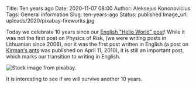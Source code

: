 Title: Ten years ago
Date: 2020-11-07 08:00
Author: Aleksejus Kononovicius
Tags: General information
Slug: ten-years-ago
Status: published
Image_url: uploads/2020/pixabay-fireworks.jpg

Today we celebrate 10 years since our
[English "Hello World" post]({filename}/articles/2010/hello-world.md)! While
it was not the first post on Physics of Risk, (we were writing posts in
Lithuanian since 2006), nor it was the first post written in English (a post
on [Kirman's ants]({filename}/articles/2010/kirman-ants.md) was published on
April 11, 2010), it is still an important post, which marks our transition to
writing in English.

![Stock image from pixabay.]({static}/uploads/2020/pixabay-fireworks.jpg "Stock image
from pixabay.")

It is interesting to see if we will survive another 10 years.
